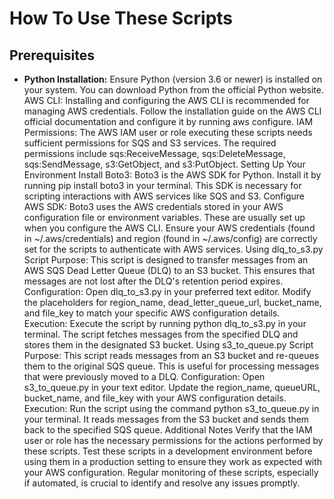 # How To Use These Scripts
## Prerequisites

* **Python Installation:** Ensure Python (version 3.6 or newer) is installed on your system. You can download Python from the official Python website.
AWS CLI: Installing and configuring the AWS CLI is recommended for managing AWS credentials. Follow the installation guide on the AWS CLI official documentation and configure it by running aws configure.
IAM Permissions: The AWS IAM user or role executing these scripts needs sufficient permissions for SQS and S3 services. The required permissions include sqs:ReceiveMessage, sqs:DeleteMessage, sqs:SendMessage, s3:GetObject, and s3:PutObject.
Setting Up Your Environment
Install Boto3: Boto3 is the AWS SDK for Python. Install it by running pip install boto3 in your terminal. This SDK is necessary for scripting interactions with AWS services like SQS and S3.
Configure AWS SDK:
Boto3 uses the AWS credentials stored in your AWS configuration file or environment variables. These are usually set up when you configure the AWS CLI.
Ensure your AWS credentials (found in ~/.aws/credentials) and region (found in ~/.aws/config) are correctly set for the scripts to authenticate with AWS services.
Using dlq_to_s3.py
Script Purpose: This script is designed to transfer messages from an AWS SQS Dead Letter Queue (DLQ) to an S3 bucket. This ensures that messages are not lost after the DLQ's retention period expires.
Configuration:
Open dlq_to_s3.py in your preferred text editor.
Modify the placeholders for region_name, dead_letter_queue_url, bucket_name, and file_key to match your specific AWS configuration details.
Execution:
Execute the script by running python dlq_to_s3.py in your terminal.
The script fetches messages from the specified DLQ and stores them in the designated S3 bucket.
Using s3_to_queue.py
Script Purpose: This script reads messages from an S3 bucket and re-queues them to the original SQS queue. This is useful for processing messages that were previously moved to a DLQ.
Configuration:
Open s3_to_queue.py in your text editor.
Update the region_name, queueURL, bucket_name, and file_key with your AWS configuration details.
Execution:
Run the script using the command python s3_to_queue.py in your terminal.
It reads messages from the S3 bucket and sends them back to the specified SQS queue.
Additional Notes
Verify that the IAM user or role has the necessary permissions for the actions performed by these scripts.
Test these scripts in a development environment before using them in a production setting to ensure they work as expected with your AWS configuration.
Regular monitoring of these scripts, especially if automated, is crucial to identify and resolve any issues promptly.
